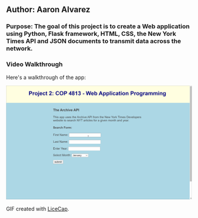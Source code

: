 ## Author: Aaron Alvarez
### Purpose: The goal of this project is to create a Web application using Python, Flask framework, HTML, CSS, the New York Times API and JSON documents to transmit data across the network.

### Video Walkthrough

Here's a walkthrough of the app:

<img src='walkthrough.gif' title='Video Walkthrough' width='' alt='Video Walkthrough' />

GIF created with [LiceCap](http://www.cockos.com/licecap/).
